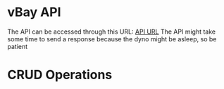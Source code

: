 # vBay API
The API can be accessed through this URL:
[API URL](https://afternoon-beyond-89008.herokuapp.com/vbay-api/)
The API might take some time to send a response because the dyno might be asleep,
so be patient

# CRUD Operations